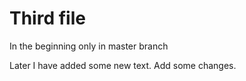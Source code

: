 # Third file

In the beginning only in master branch

Later I have added some new text. Add some changes.
